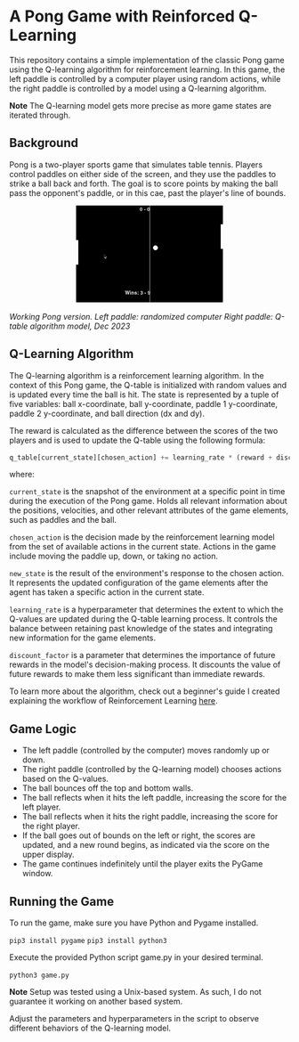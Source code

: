 # A Pong Game with Reinforced Q-Learning

This repository contains a simple implementation of the classic Pong game using the Q-learning algorithm for reinforcement learning. In this game, the left paddle is controlled by a computer player using random actions, while the right paddle is controlled by a model using a Q-learning algorithm.

**Note** The Q-learning model gets more precise as more game states are iterated through.

## Background

Pong is a two-player sports game that simulates table tennis. Players control paddles on either side of the screen, and they use the paddles to strike a ball back and forth. The goal is to score points by making the ball pass the opponent's paddle, or in this cae, past the player's line of bounds.
<p align="center">
  <img src="https://github.com/pmoraless/pong-reinforced/blob/29fa1631bae724e1b1ebee99d924c88e0eda0179/docs/pong.gif"/>
</p>
<p>
    <em>Working Pong version. Left paddle: randomized computer Right paddle: Q-table algorithm model, Dec 2023 </em>
</p>

## Q-Learning Algorithm

The Q-learning algorithm is a reinforcement learning algorithm. In the context of this Pong game, the Q-table is initialized with random values and is updated every time the ball is hit. The state is represented by a tuple of five variables: ball x-coordinate, ball y-coordinate, paddle 1 y-coordinate, paddle 2 y-coordinate, and ball direction (dx and dy).

The reward is calculated as the difference between the scores of the two players and is used to update the Q-table using the following formula:

```python
q_table[current_state][chosen_action] += learning_rate * (reward + discount_factor * max(q_table[new_state]) - q_table[current_state][chosen_action])
```

where:

`current_state` is the snapshot of the environment at a specific point in time during the execution of the Pong game. Holds all relevant information about the positions, velocities, and other relevant attributes of the game elements, such as paddles and the ball.

`chosen_action` is the decision made by the reinforcement learning model from the set of available actions in the current state. Actions in the game include moving the paddle up, down, or taking no action.

`new_state` is the result of the environment's response to the chosen action. It represents the updated configuration of the game elements after the agent has taken a specific action in the current state.

`learning_rate` is a hyperparameter that determines the extent to which the Q-values are updated during the Q-table learning process. It controls the balance between retaining past knowledge of the states and integrating new information for the game elements.

`discount_factor` is a parameter that determines the importance of future rewards in the model's decision-making process. It discounts the value of future rewards to make them less significant than immediate rewards.

To learn more about the algorithm, check out a beginner's guide I created explaining the workflow of Reinforcement Learning [here](https://docs.google.com/document/d/1BPWzRBq3j-pxcDQ8rm_Od16EOWAEmWp5cwGGYR77RYI/edit?usp=sharing).

## Game Logic

- The left paddle (controlled by the computer) moves randomly up or down.
- The right paddle (controlled by the Q-learning model) chooses actions based on the Q-values.
- The ball bounces off the top and bottom walls.
- The ball reflects when it hits the left paddle, increasing the score for the left player.
- The ball reflects when it hits the right paddle, increasing the score for the right player.
- If the ball goes out of bounds on the left or right, the scores are updated, and a new round begins, as indicated via the score on the upper display.
- The game continues indefinitely until the player exits the PyGame window.

## Running the Game

To run the game, make sure you have Python and Pygame installed. 

```pip3 install pygame```
```pip3 install python3```
 
Execute the provided Python script game.py in your desired terminal. 

```python3 game.py```

**Note** Setup was tested using a Unix-based system. As such, I do not guarantee it working on another based system. 

Adjust the parameters and hyperparameters in the script to observe different behaviors of the Q-learning model.